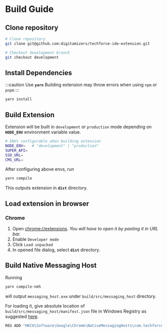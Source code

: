 # Build Guide
## Clone repository
```bash
# Clone repository
git clone git@github.com:digitamizers/techforce-ide-extension.git

# Checkout development branch
git checkout development
```

## Install Dependencies
:::caution Use **`yarn`**
Building extension may throw errors when using `npm` or `pnpm`
:::

```bash
yarn install
```

## Build Extension
Extension will be built in `development` or `production` mode depending on **`NODE_ENV`** environment variable value.
```bash
# ENVs configurable when building extension
NODE_ENV=   # "development" | "production"
SUPER_API=
SSO_URL=
CMS_URL=
```
After configuring above envs, run
```bash
yarn compile
```

This outputs extension in **`dist`** directory.

## Load extension in browser

### Chrome
1. Open [chrome://extensions](chrome://extensions). *You will have to open it by pasting it in URL bar.*
2. Enable `Developer mode`
3. Click `Load unpacked`
4. In opened file dialog, select **`dist`** directory.


## Build Native Messaging Host
Running
```bash
yarn compile-nmh
```
will output `messaging_host.exe` under `build/src/messaging_host` directory.

For loading it, give absolute location of `build/src/messaging_host/manifest.json` file in Windows Registry as suggested [here](https://developer.chrome.com/docs/apps/nativeMessaging/#native-messaging-host-location).


```powershell
REG ADD "HKCU\Software\Google\Chrome\NativeMessagingHosts\com.techforce.chrome_extension" /ve /t REG_SZ /d "C:\path\to\nmh-manifest.json" /f
```

